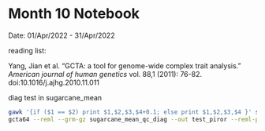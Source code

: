Month 10 Notebook
====

Date: 01/Apr/2022 - 31/Apr/2022

reading list:

Yang, Jian et al. “GCTA: a tool for genome-wide complex trait analysis.” *American journal of human genetics* vol. 88,1 (2011): 76-82. doi:10.1016/j.ajhg.2010.11.011

diag test in sugarcane_mean 

```bash
gawk '{if ($1 == $2) print $1,$2,$3,$4+0.1; else print $1,$2,$3,$4 }' sugarcane_mean_qc.grm | gzip > sugarcane_mean_qc_diag.grm.gz && \
gcta64 --reml --grm-gz sugarcane_mean_qc_diag --out test_piror --reml-pred-rand --pheno sugarcane_mean.phen --mpheno 3 --reml-alg 0 --reml-est-fix 
```

